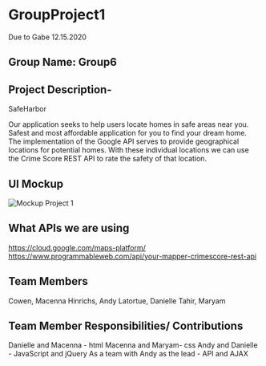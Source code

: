 # GroupProject1

Due to Gabe 12.15.2020


## Group Name: Group6 
## Project Description-
SafeHarbor

Our application seeks to help users locate homes in safe areas near you. Safest and most affordable application for you to find your dream home. The implementation of the Google API serves to provide geographical locations for potential homes. With these individual locations we can use the Crime Score REST API to rate the safety of that location.
## UI Mockup
![Mockup Project 1](https://user-images.githubusercontent.com/73623735/102294479-666ab900-3f17-11eb-9474-4185d0ef6f95.jpg)
## What APIs we are using 
https://cloud.google.com/maps-platform/
https://www.programmableweb.com/api/your-mapper-crimescore-rest-api

## Team Members 
Cowen, Macenna
Hinrichs, Andy
Latortue, Danielle 
Tahir, Maryam

## Team Member Responsibilities/ Contributions 
Danielle and Macenna - html
Macenna and Maryam- css
Andy and Danielle - JavaScript and jQuery
As a team with Andy as the lead - API and AJAX
